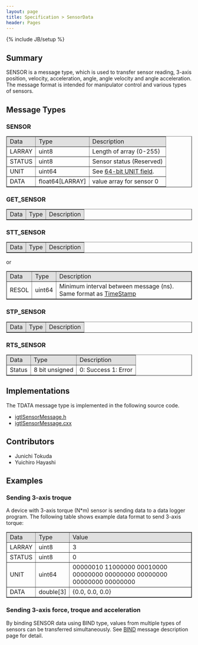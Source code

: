 ```yaml
---
layout: page
title: Specification > SensorData
header: Pages
---
```

{% include JB/setup %}

## Summary

SENSOR is a message type, which is used to transfer sensor reading, 3-axis position, velocity, acceleration, angle, angle velocity and angle acceleration. The message format is intended for manipulator control and various types of sensors.

## Message Types

### SENSOR

<table border="1" cellpadding="5" cellspacing="0" align="center">

<tbody><tr>
<td align="left" style="background:#e0e0e0;"> Data
</td><td align="left" style="background:#e0e0e0;"> Type
</td><td align="left" style="background:#e0e0e0;"> Description
</td></tr>
<tr>
<td align="left"> LARRAY
</td><td align="left"> uint8
</td><td align="left"> Length of array (0-255)
</td></tr>
<tr>
<td align="left"> STATUS
</td><td align="left"> uint8
</td><td align="left"> Sensor status (Reserved)
</td></tr>
<tr>
<td align="left"> UNIT
</td><td align="left"> uint64
</td><td align="left"> See <a href="/Wiki/index.php/OpenIGTLink/ProtocolV2/Unit" title="OpenIGTLink/ProtocolV2/Unit"> 64-bit UNIT field</a>.
</td></tr>
<tr>
<td align="left"> DATA
</td><td align="left"> float64[LARRAY]
</td><td align="left"> value array for sensor 0
</td></tr>
</tbody></table>


### GET_SENSOR

<table border="1" cellpadding="5" cellspacing="0" align="center">

<tbody><tr>
<td style="background:#e0e0e0;"> Data
</td><td style="background:#e0e0e0;"> Type
</td><td style="background:#e0e0e0;"> Description
</td></tr>
</tbody></table>


### STT_SENSOR

<table border="1" cellpadding="5" cellspacing="0" align="center">

<tbody><tr>
<td align="left" style="background:#e0e0e0;"> Data
</td><td align="left" style="background:#e0e0e0;"> Type
</td><td align="left" style="background:#e0e0e0;"> Description
</td></tr>
</tbody></table>

or 

<table border="1" cellpadding="5" cellspacing="0" align="center">

<tbody><tr>
<td align="left" style="background:#e0e0e0;"> Data
</td><td align="left" style="background:#e0e0e0;"> Type
</td><td align="left" style="background:#e0e0e0;"> Description
</td></tr>
<tr>
<td align="left"> RESOL
</td><td align="left"> uint64
</td><td align="left"> Minimum interval between message (ns). Same format as <a href="/Wiki/index.php/OpenIGTLink/Timestamp" title="OpenIGTLink/Timestamp">TimeStamp</a>
</td></tr>
</tbody></table>

### STP_SENSOR

<table border="1" cellpadding="5" cellspacing="0" align="center">

<tbody><tr>
<td style="background:#e0e0e0;"> Data
</td><td style="background:#e0e0e0;"> Type
</td><td style="background:#e0e0e0;"> Description
</td></tr>
</tbody></table>


### RTS_SENSOR

<table border="1" cellpadding="5" cellspacing="0" align="center">

<tbody><tr>
<td style="background:#e0e0e0;"> Data
</td><td style="background:#e0e0e0;"> Type
</td><td style="background:#e0e0e0;"> Description
</td></tr>
<tr>
<td align="left"> Status
</td><td align="left"> 8 bit unsigned
</td><td align="left"> 0: Success 1: Error
</td></tr>
</tbody></table>


## Implementations

The TDATA message type is implemented in the following source code.

* [igtlSensorMessage.h](/Source/igtlSensorMessage.h)
* [igtlSensorMessage.cxx](/Source/igtlSensorMessage.cxx)

## Contributors

* Junichi Tokuda
* Yuichiro Hayashi

## Examples

### Sending 3-axis troque

A device with 3-axis torque (N\*m) sensor is sending data to a data logger program. The following table shows example data format to send 3-axis torque:

<table border="1" cellpadding="5" cellspacing="0" align="center">

<tbody><tr>
<td align="left" style="background:#e0e0e0;"> Data
</td><td align="left" style="background:#e0e0e0;"> Type
</td><td align="left" style="background:#e0e0e0;"> Value
</td></tr>
<tr>
<td align="left"> LARRAY
</td><td align="left"> uint8
</td><td align="left"> 3
</td></tr>
<tr>
<td align="left"> STATUS
</td><td align="left"> uint8
</td><td align="left"> 0
</td></tr>
<tr>
<td align="left"> UNIT
</td><td align="left"> uint64
</td><td align="left"> 00000010 11000000 00010000 00000000 00000000 00000000 00000000 00000000
</td></tr>
<tr>
<td align="left"> DATA
</td><td align="left"> double[3]
</td><td align="left"> {0.0, 0.0, 0.0}
</td></tr>
</tbody></table>

### Sending 3-axis force, troque and acceleration
By binding SENSOR data using BIND type, values from multiple types of sensors can be transferred simultaneously. See [BIND](v2_bind.html) message description page for detail.









